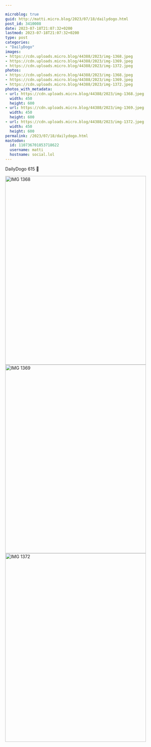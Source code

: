 ```yaml
---

microblog: true
guid: http://matti.micro.blog/2023/07/18/dailydogo.html
post_id: 3410008
date: 2023-07-18T21:07:32+0200
lastmod: 2023-07-18T21:07:32+0200
type: post
categories:
- "DailyDogo"
images:
- https://cdn.uploads.micro.blog/44388/2023/img-1368.jpeg
- https://cdn.uploads.micro.blog/44388/2023/img-1369.jpeg
- https://cdn.uploads.micro.blog/44388/2023/img-1372.jpeg
photos:
- https://cdn.uploads.micro.blog/44388/2023/img-1368.jpeg
- https://cdn.uploads.micro.blog/44388/2023/img-1369.jpeg
- https://cdn.uploads.micro.blog/44388/2023/img-1372.jpeg
photos_with_metadata:
- url: https://cdn.uploads.micro.blog/44388/2023/img-1368.jpeg
  width: 450
  height: 600
- url: https://cdn.uploads.micro.blog/44388/2023/img-1369.jpeg
  width: 450
  height: 600
- url: https://cdn.uploads.micro.blog/44388/2023/img-1372.jpeg
  width: 450
  height: 600
permalink: /2023/07/18/dailydogo.html
mastodon:
  id: 110736701853718622
  username: matti
  hostname: social.lol
---
```

DailyDogo 615 🐶

<img src="uploads/2023/img-1368.jpeg" alt="IMG 1368" title="IMG_1368.jpeg" border="0" width="450" height="600" />

<img src="uploads/2023/img-1369.jpeg" alt="IMG 1369" title="IMG_1369.jpeg" border="0" width="450" height="600" />

<img src="uploads/2023/img-1372.jpeg" alt="IMG 1372" title="IMG_1372.jpeg" border="0" width="450" height="600" />
